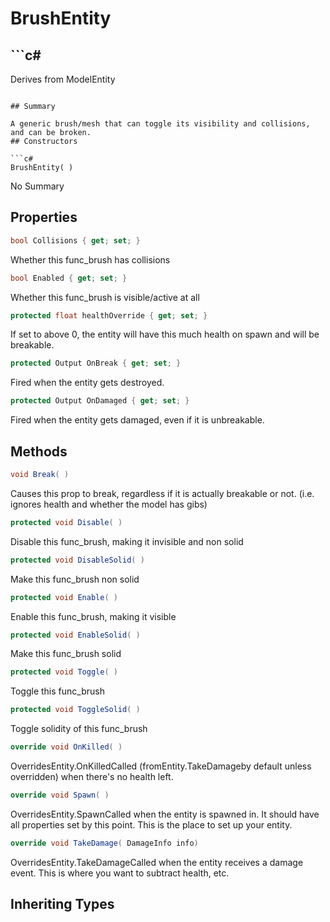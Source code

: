 # BrushEntity

## ```c#
Derives from ModelEntity
```

## Summary

A generic brush/mesh that can toggle its visibility and collisions, and can be broken.
## Constructors

```c#
BrushEntity( ) 
```
No Summary
## Properties

```c#
bool Collisions { get; set; } 
```
Whether this func_brush has collisions
```c#
bool Enabled { get; set; } 
```
Whether this func_brush is visible/active at all
```c#
protected float healthOverride { get; set; } 
```
If set to above 0, the entity will have this much health on spawn and will be breakable.
```c#
protected Output OnBreak { get; set; } 
```
Fired when the entity gets destroyed.
```c#
protected Output OnDamaged { get; set; } 
```
Fired when the entity gets damaged, even if it is unbreakable.
## Methods

```c#
void Break( ) 
```
Causes this prop to break, regardless if it is actually breakable or not. (i.e. ignores health and whether the model has gibs)
```c#
protected void Disable( ) 
```
Disable this func_brush, making it invisible and non solid
```c#
protected void DisableSolid( ) 
```
Make this func_brush non solid
```c#
protected void Enable( ) 
```
Enable this func_brush, making it visible
```c#
protected void EnableSolid( ) 
```
Make this func_brush solid
```c#
protected void Toggle( ) 
```
Toggle this func_brush
```c#
protected void ToggleSolid( ) 
```
Toggle solidity of this func_brush
```c#
override void OnKilled( ) 
```
OverridesEntity.OnKilledCalled (fromEntity.TakeDamageby default unless overridden) when there's no health left.
```c#
override void Spawn( ) 
```
OverridesEntity.SpawnCalled when the entity is spawned in. It should have all properties set by this point.
This is the place to set up your entity.
```c#
override void TakeDamage( DamageInfo info) 
```
OverridesEntity.TakeDamageCalled when the entity receives a damage event. This is where you want to subtract health, etc.
## Inheriting Types

